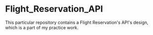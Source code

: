 # Flight_Reservation_API
This particular repository contains a Flight Reservation's API's design, which is a part of my practice work.
